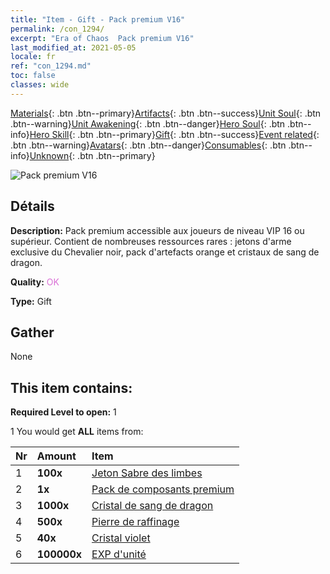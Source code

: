 ```yaml
---
title: "Item - Gift - Pack premium V16"
permalink: /con_1294/
excerpt: "Era of Chaos  Pack premium V16"
last_modified_at: 2021-05-05
locale: fr
ref: "con_1294.md"
toc: false
classes: wide
---
```

 [Materials](/ItemsFR/){: .btn .btn--primary}[Artifacts](/ItemsFR/Artifacts/){: .btn .btn--success}[Unit Soul](/ItemsFR/UnitSoul/){: .btn .btn--warning}[Unit Awakening](/ItemsFR/UnitAwakening/){: .btn .btn--danger}[Hero Soul](/ItemsFR/HeroSoul/){: .btn .btn--info}[Hero Skill](/ItemsFR/HeroSkill/){: .btn .btn--primary}[Gift](/ItemsFR/Gift/){: .btn .btn--success}[Event related](/ItemsFR/Events/){: .btn .btn--warning}[Avatars](/ItemsFR/Avatars/){: .btn .btn--danger}[Consumables](/ItemsFR/Consumables/){: .btn .btn--info}[Unknown](/ItemsFR/Unknown/){: .btn .btn--primary}

 ![Pack premium V16](/images/t/i_905001.png)

## Détails
 **Description:** Pack premium accessible aux joueurs de niveau VIP 16 ou supérieur. Contient de nombreuses ressources rares : jetons d'arme exclusive du Chevalier noir, pack d'artefacts orange et cristaux de sang de dragon.

 **Quality:** <span style="color: #DA70D6">OK</span>

 **Type:** Gift

## Gather

  None

## This item contains:

 **Required Level to open:** 1

 1 You would get **ALL** items  from:

  | Nr | Amount |     Item    |
  |:---|:-------|:------------|
  | 1 |  **100x** | [Jeton Sabre des limbes](/ItemsFR/con_979/) |  | 
  | 2 |  **1x** | [Pack de composants premium](/ItemsFR/con_1363/) |  | 
  | 3 |  **1000x** | [Cristal de sang de dragon](/ItemsFR/con_879/) |  | 
  | 4 |  **500x** | [Pierre de raffinage](/ItemsFR/con_814/) |  | 
  | 5 |  **40x** | [Cristal violet](/ItemsFR/con_720/) |  | 
  | 6 |  **100000x** | [EXP d'unité](/ItemsFR/con_902/) |  | 
